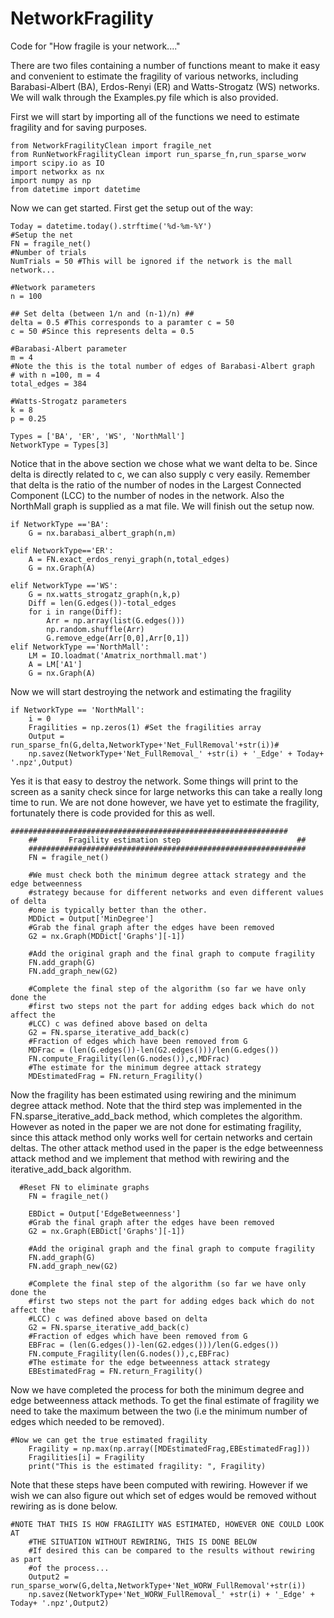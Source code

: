 # NetworkFragility
Code for "How fragile is your network...."

There are two files containing a number of functions meant to make it easy and convenient to estimate the fragility of various networks, including Barabasi-Albert (BA), Erdos-Renyi (ER) and Watts-Strogatz (WS) networks. We will walk through the Examples.py file which is also provided. 

First we will start by importing all of the functions we need to estimate fragility and for saving purposes.

```
from NetworkFragilityClean import fragile_net
from RunNetworkFragilityClean import run_sparse_fn,run_sparse_worw
import scipy.io as IO
import networkx as nx
import numpy as np
from datetime import datetime 
```

Now we can get started. First get the setup out of the way:

```
Today = datetime.today().strftime('%d-%m-%Y')
#Setup the net
FN = fragile_net()
#Number of trials
NumTrials = 50 #This will be ignored if the network is the mall network...

#Network parameters
n = 100

## Set delta (between 1/n and (n-1)/n) ##
delta = 0.5 #This corresponds to a paramter c = 50
c = 50 #Since this represents delta = 0.5

#Barabasi-Albert parameter
m = 4
#Note the this is the total number of edges of Barabasi-Albert graph
# with n =100, m = 4
total_edges = 384

#Watts-Strogatz parameters
k = 8
p = 0.25

Types = ['BA', 'ER', 'WS', 'NorthMall']
NetworkType = Types[3]
```
Notice that in the above section we chose what we want delta to be. Since delta is directly related to c, we can also supply c very easily. Remember that delta is the ratio of the number of nodes in the Largest Connected Component (LCC) to the number of nodes in the network. Also the NorthMall graph is supplied as a mat file. We will finish out the setup now.

```
if NetworkType =='BA':
    G = nx.barabasi_albert_graph(n,m)
    
elif NetworkType=='ER':
    A = FN.exact_erdos_renyi_graph(n,total_edges)
    G = nx.Graph(A)
    
elif NetworkType =='WS':
    G = nx.watts_strogatz_graph(n,k,p)
    Diff = len(G.edges())-total_edges
    for i in range(Diff):
        Arr = np.array(list(G.edges()))
        np.random.shuffle(Arr)
        G.remove_edge(Arr[0,0],Arr[0,1])
elif NetworkType =='NorthMall':
    LM = IO.loadmat('Amatrix_northmall.mat')
    A = LM['A1']
    G = nx.Graph(A)   
```

Now we will start destroying the network and estimating the fragility

```
if NetworkType == 'NorthMall':
    i = 0
    Fragilities = np.zeros(1) #Set the fragilities array
    Output = run_sparse_fn(G,delta,NetworkType+'Net_FullRemoval'+str(i))#
    np.savez(NetworkType+'Net_FullRemoval_' +str(i) + '_Edge' + Today+ '.npz',Output)
```

Yes it is that easy to destroy the network. Some things will print to the screen as a sanity check since for large networks this can take a really long time to run. We are not done however, we have yet to estimate the fragility, fortunately there is code provided for this as well.

```
##############################################################
    ##       Fragility estimation step                          ##
    ##############################################################
    FN = fragile_net()
    
    #We must check both the minimum degree attack strategy and the edge betweenness
    #strategy because for different networks and even different values of delta
    #one is typically better than the other.
    MDDict = Output['MinDegree']
    #Grab the final graph after the edges have been removed
    G2 = nx.Graph(MDDict['Graphs'][-1])
    
    #Add the original graph and the final graph to compute fragility
    FN.add_graph(G)
    FN.add_graph_new(G2)
    
    #Complete the final step of the algorithm (so far we have only done the 
    #first two steps not the part for adding edges back which do not affect the
    #LCC) c was defined above based on delta
    G2 = FN.sparse_iterative_add_back(c)
    #Fraction of edges which have been removed from G
    MDFrac = (len(G.edges())-len(G2.edges()))/len(G.edges())
    FN.compute_Fragility(len(G.nodes()),c,MDFrac)
    #The estimate for the minimum degree attack strategy
    MDEstimatedFrag = FN.return_Fragility() 
```

Now the fragility has been estimated using rewiring and the minimum degree attack method. Note that the third step was implemented in the FN.sparse_iterative_add_back method, which completes the algorithm. However as noted in the paper we are not done for estimating fragility, since this attack method only works well for certain networks and certain deltas. The other attack method used in the paper is the edge betweenness attack method and we implement that method with rewiring and the iterative_add_back algorithm. 

```
  #Reset FN to eliminate graphs
    FN = fragile_net()
    
    EBDict = Output['EdgeBetweenness']
    #Grab the final graph after the edges have been removed
    G2 = nx.Graph(EBDict['Graphs'][-1])
    
    #Add the original graph and the final graph to compute fragility
    FN.add_graph(G)
    FN.add_graph_new(G2)
    
    #Complete the final step of the algorithm (so far we have only done the 
    #first two steps not the part for adding edges back which do not affect the
    #LCC) c was defined above based on delta
    G2 = FN.sparse_iterative_add_back(c)
    #Fraction of edges which have been removed from G
    EBFrac = (len(G.edges())-len(G2.edges()))/len(G.edges())
    FN.compute_Fragility(len(G.nodes()),c,EBFrac)
    #The estimate for the edge betweenness attack strategy
    EBEstimatedFrag = FN.return_Fragility()
```

Now we have completed the process for both the minimum degree and edge betweenness attack methods. To get the final estimate of fragility we need to take the maximum between the two (i.e the minimum number of edges which needed to be removed). 

```
#Now we can get the true estimated fragility
    Fragility = np.max(np.array([MDEstimatedFrag,EBEstimatedFrag]))
    Fragilities[i] = Fragility
    print("This is the estimated fragility: ", Fragility)
```

Note that these steps have been computed with rewiring. However if we wish we can also figure out which set of edges would be removed without rewiring as is done below.

```
#NOTE THAT THIS IS HOW FRAGILITY WAS ESTIMATED, HOWEVER ONE COULD LOOK AT
    #THE SITUATION WITHOUT REWIRING, THIS IS DONE BELOW
    #If desired this can be compared to the results without rewiring as part
    #of the process...
    Output2 = run_sparse_worw(G,delta,NetworkType+'Net_WORW_FullRemoval'+str(i))
    np.savez(NetworkType+'Net_WORW_FullRemoval_' +str(i) + '_Edge' + Today+ '.npz',Output2)
```
